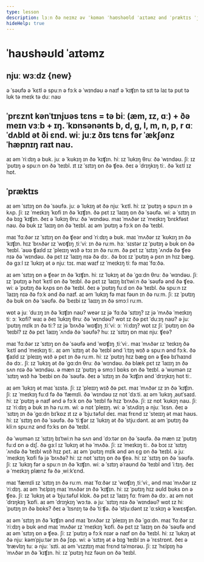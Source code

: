 ```yaml
---
type: lesson
description: lɜːn ðə neɪmz əv ˈkɒmən ˈhaʊshəʊld ˈaɪtəmz ənd ˈpræktɪs ˈjuːzɪŋ ðəm ɪn ˈsɛntənsɪz wɪð ˌprɛpəˈzɪʃənz.
hideHelp: true
---
```


# ˈhaʊshəʊld ˈaɪtəmz

## njuː wɜːdz {new}

ə ˈsəʊfə
ə ˈkɛtl
ə spuːn
ə fɔːk
ə ˈwɪndəʊ
ə naɪf
ə ˈkɪʧɪn
tə sɪt
tə laɪ
tə pʊt
tə lʊk
tə meɪk
tə duː
naʊ

## ˈprɛznt kənˈtɪnjʊəs tɛns = tə biː (æm, ɪz, ɑː) + ðə meɪn vɜːb + ɪŋ. ˈkɒnsənənts b, d, g, l, m, n, p, r ɑː ˈdʌbld ət ði ɛnd. wiː juːz ðɪs tɛns fər ˈækʃənz ˈhæpnɪŋ raɪt naʊ.

aɪ əm ˈriːdɪŋ ə bʊk.
juː ə ˈkʊkɪŋ ɪn ðə ˈkɪʧɪn.
hiː ɪz ˈlʊkɪŋ θruː ðə ˈwɪndəʊ.
ʃiː ɪz ˈpʊtɪŋ ə spuːn ɒn ðə ˈteɪbl.
ɪt ɪz ˈsɪtɪŋ ɒn ðə ʧeə.
ðeɪ ə ˈdrɪŋkɪŋ tiː.
ðə ˈkɛtl ɪz hɒt.

## ˈpræktɪs

aɪ əm ˈsɪtɪŋ ɒn ðə ˈsəʊfə.
juː ə ˈlʊkɪŋ ət ðə njuː ˈkɛtl.
hiː ɪz ˈpʊtɪŋ ə spuːn ɪn ə kʌp.
ʃiː ɪz ˈmeɪkɪŋ ˈkɒfi ɪn ðə ˈkɪʧɪn.
ðə pɛt ɪz ˈlaɪɪŋ ɒn ðə ˈsəʊfə.
wiː ə ˈsɪtɪŋ ɪn ðə bɪg ˈkɪʧɪn.
ðeɪ ə ˈlʊkɪŋ θruː ðə ˈwɪndəʊ.
maɪ ˈmʌðər ɪz ˈmeɪkɪŋ ˈbrɛkfəst naʊ.
ðə bʊk ɪz ˈlaɪɪŋ ɒn ðə ˈteɪbl.
aɪ əm ˈpʊtɪŋ ə fɔːk ɒn ðə ˈteɪbl.

maɪ ˈfɑːðər ɪz ˈsɪtɪŋ ɒn ðə ʧeər ənd ˈriːdɪŋ ə bʊk.
maɪ ˈmʌðər ɪz ˈkʊkɪŋ ɪn ðə ˈkɪʧɪn.
hɪz ˈbrʌðər ɪz ˈwɒʧɪŋ ˌtiːˈviː ɪn ðə ruːm.
hɜː ˈsɪstər ɪz ˈpʊtɪŋ ə bʊk ɒn ðə ˈteɪbl.
ˈaʊə ʧaɪld ɪz ˈpleɪɪŋ wɪð ə tɔɪ ɪn ðə ruːm.
ðə pɛt ɪz ˈsɪtɪŋ ˈʌndə ðə ʧeə nɪə ðə ˈwɪndəʊ.
ðə pɛt ɪz ˈlaɪɪŋ nɪə ðə dɔː.
ðə bɔɪ ɪz ˈpʊtɪŋ ə pɛn ɪn hɪz bæg.
ðə gɜːl ɪz ˈlʊkɪŋ ət ə njuː tɔɪ.
maɪ waɪf ɪz ˈmeɪkɪŋ tiː fə maɪ ˈfɑːðə.

aɪ əm ˈsɪtɪŋ ɒn ə ʧeər ɪn ðə ˈkɪʧɪn.
hiː ɪz ˈlʊkɪŋ ət ðə ˈgɑːdn θruː ðə ˈwɪndəʊ.
ʃiː ɪz ˈpʊtɪŋ ə hɒt ˈkɛtl ɒn ðə ˈteɪbl.
ðə pɛt ɪz ˈlaɪɪŋ bɪˈtwiːn ðə ˈsəʊfə ənd ðə ʧeə.
wiː ə ˈpʊtɪŋ ðə kʌps ɒn ðə ˈteɪbl.
ðeɪ ə ˈpʊtɪŋ fuːd ɒn ðə ˈteɪbl.
ðə spuːn ɪz ˈlaɪɪŋ nɪə ðə fɔːk ənd ðə naɪf.
aɪ əm ˈlʊkɪŋ fə maɪ fəʊn ɪn ðə ruːm.
ʃiː ɪz ˈpʊtɪŋ ðə bʊk ɒn ðə ˈsəʊfə.
ðə ˈbeɪbi ɪz ˈlaɪɪŋ ɪn ðə smɔːl ruːm.

wɒt ə juː ˈduːɪŋ ɪn ðə ˈkɪʧɪn naʊ?
weər ɪz jə ˈfɑːðə ˈsɪtɪŋ?
ɪz jə ˈmʌðə ˈmeɪkɪŋ tiː ɔː ˈkɒfi?
waɪ ə ðeɪ ˈlʊkɪŋ θruː ðə ˈwɪndəʊ?
wɒt ɪz ðə pɛt ˈduːɪŋ naʊ?
ə juː ˈpʊtɪŋ mɪlk ɪn ðə tiː?
ɪz jə ˈbrʌðə ˈwɒʧɪŋ ˌtiːˈviː ɔː ˈriːdɪŋ?
wɒt ɪz ʃiː ˈpʊtɪŋ ɒn ðə ˈteɪbl?
ɪz ðə pɛt ˈlaɪɪŋ ˈʌndə ðə ˈsəʊfə?
huː ɪz ˈsɪtɪŋ ɒn maɪ njuː ʧeə?

maɪ ˈfɑːðər ɪz ˈsɪtɪŋ ɒn ðə ˈsəʊfə ənd ˈwɒʧɪŋ ˌtiːˈviː.
maɪ ˈmʌðər ɪz ˈteɪkɪŋ ðə ˈkɛtl ənd ˈmeɪkɪŋ tiː.
aɪ əm ˈsɪtɪŋ ət ðə ˈteɪbl ənd ˈiːtɪŋ wɪð ə spuːn ənd fɔːk.
ðə ʧaɪld ɪz ˈpleɪɪŋ wɪð ə pɛt ɪn ðə ruːm.
hiː ɪz ˈpʊtɪŋ hɪz bæg ɒn ə ʧeə bɪˈhaɪnd ðə dɔː.
ʃiː ɪz ˈlʊkɪŋ ət ðə ˈgɑːdn θruː ðə ˈwɪndəʊ.
ðə blæk pɛt ɪz ˈlaɪɪŋ ɪn ðə sʌn nɪə ðə ˈwɪndəʊ.
ə mæn ɪz ˈpʊtɪŋ ə smɔːl bɒks ɒn ðə ˈteɪbl.
ə ˈwʊmən ɪz ˈsɪtɪŋ wɪð hə ˈbeɪbi ɒn ðə ˈsəʊfə.
ðeɪ ə ˈsɪtɪŋ ɪn ðə ˈkɪʧɪn ənd ˈdrɪŋkɪŋ hɒt tiː.

aɪ əm ˈlʊkɪŋ ət maɪ ˈsɪstə.
ʃiː ɪz ˈpleɪɪŋ wɪð ðə pɛt.
maɪ ˈmʌðər ɪz ɪn ðə ˈkɪʧɪn.
ʃiː ɪz ˈmeɪkɪŋ fuːd fə ðə ˈfæmɪli.
ðə ˈwɪndəʊ ɪz nɒt ˈdɜːti.
aɪ əm ˈlʊkɪŋ ˌaʊtˈsaɪd.
hiː ɪz ˈpʊtɪŋ ə naɪf ənd ə fɔːk ɒn ðə ˈteɪbl fə hɪz ˈbrʌðə.
ʃiː ɪz nɒt ˈkʊkɪŋ naʊ.
ʃiː ɪz ˈriːdɪŋ ə bʊk ɪn hə ruːm.
wiː ə nɒt ˈpleɪɪŋ.
wiː ə ˈstʌdiɪŋ ə njuː ˈlɛsn.
ðeɪ ə ˈsɪtɪŋ ɪn ðə ˈgɑːdn bɪˈkɒz ɪt ɪz ə ˈbjuːtəfʊl deɪ.
maɪ frɛnd ɪz ˈsteɪɪŋ ət maɪ haʊs.
hiː ɪz ˈsɪtɪŋ ɒn ðə ˈsəʊfə.
ðə ˈtiːʧər ɪz ˈlʊkɪŋ ət ðə ˈstjuːdənt.
aɪ əm ˈpʊtɪŋ ðə kliːn spuːnz ənd fɔːks ɒn ðə ˈteɪbl.

ðə ˈwʊmən ɪz ˈsɪtɪŋ bɪˈtwiːn hə sʌn ənd ˈdɔːtər ɒn ðə ˈsəʊfə.
ðə mæn ɪz ˈpʊtɪŋ fuːd ɒn ə dɪʃ.
ðə gɜːl ɪz ˈlʊkɪŋ ət hə ˈmʌðə.
ʃiː ɪz ˈmeɪkɪŋ tiː.
ðə bɔɪ ɪz ˈsɪtɪŋ ˈʌndə ðə ˈteɪbl wɪð hɪz pɛt.
aɪ əm ˈpʊtɪŋ mɪlk ənd ən ɛg ɒn ðə ˈteɪbl.
ə juː ˈmeɪkɪŋ ˈkɒfi fə jə ˈbrʌðə?
hiː ɪz nɒt ˈsɪtɪŋ ɒn ðə ʧeə.
hiː ɪz ˈsɪtɪŋ ɒn ðə ˈsəʊfə.
ʃiː ɪz ˈlʊkɪŋ fər ə spuːn ɪn ðə ˈkɪʧɪn.
wiː ə ˈsɪtɪŋ əˈraʊnd ðə ˈteɪbl ənd ˈiːtɪŋ.
ðeɪ ə ˈmeɪkɪŋ plænz fə ðə ˌwiːkˈɛnd.

maɪ ˈfæmɪli ɪz ˈsɪtɪŋ ɪn ðə ruːm.
maɪ ˈfɑːðər ɪz ˈwɒʧɪŋ ˌtiːˈviː, ənd maɪ ˈmʌðər ɪz ˈriːdɪŋ.
aɪ əm ˈhɛlpɪŋ maɪ ˈmʌðər ɪn ðə ˈkɪʧɪn.
hiː ɪz ˈpʊtɪŋ hɪz əʊld bʊks ɒn ə ʧeə.
ʃiː ɪz ˈlʊkɪŋ ət ə ˈbjuːtəfʊl klɒk.
ðə pɛt ɪz ˈlaɪɪŋ fɑː frəm ðə dɔː.
aɪ əm nɒt ˈdrɪŋkɪŋ ˈkɒfi.
aɪ əm ˈdrɪŋkɪŋ ˈwɔːtə.
ə juː ˈsɪtɪŋ nɪə ðə ˈwɪndəʊ?
wɒt ɪz hiː ˈpʊtɪŋ ɪn ðə bɒks?
ðeɪ ə ˈlɪsnɪŋ tə ðə ˈtiːʧə.
ðə ˈstjuːdənt ɪz ˈɑːskɪŋ ə ˈkwɛsʧən.

aɪ əm ˈsɪtɪŋ ɪn ðə ˈkɪʧɪn ənd maɪ ˈbrʌðər ɪz ˈpleɪɪŋ ɪn ðə ˈgɑːdn.
maɪ ˈfɑːðər ɪz ˈriːdɪŋ ə bʊk ənd maɪ ˈmʌðər ɪz ˈmeɪkɪŋ ˈkɒfi.
ðə pɛt ɪz ˈlaɪɪŋ ɒn ðə ˈsəʊfə ənd aɪ əm ˈsɪtɪŋ ɒn ə ʧeə.
ʃiː ɪz ˈpʊtɪŋ ə fɔːk nɪər ə naɪf ɒn ðə ˈteɪbl.
hiː ɪz ˈlʊkɪŋ ət ðə njuː kəmˈpjuːtər ɪn ðə ʃɒp.
wiː ə ˈsɪtɪŋ ət ə bɪg ˈteɪbl ɪn ə ˈrɛstrɒnt.
ðeɪ ə ˈtrævlɪŋ tuː ə njuː ˈsɪti.
aɪ əm ˈvɪzɪtɪŋ maɪ frɛnd təˈmɒrəʊ.
ʃiː ɪz ˈhɛlpɪŋ hə ˈmʌðər ɪn ðə ˈkɪʧɪn.
hiː ɪz ˈpʊtɪŋ hɪz fəʊn ɒn ðə ˈteɪbl.
